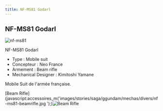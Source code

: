 ```yaml
---
title: NF-MS81 Godarl
---
```


NF-MS81 Godarl
--------------

![nf-ms81](/images/stories/saga/ggundam/mechas/divers/nf-ms81.png)


NF-MS81 Godarl   
  
- Type : Mobile suit  
- Concepteur : Neo France  
- Armement : Beam rifle  
- Mechanical Designer : Kimitoshi Yamane  
  
Mobile Suit de l'armée française.


[Beam Rifle](javascript:accessoires_m('images/stories/saga/ggundam/mechas/divers/nf-ms81-beamrifle.jpg
');)![
Beam Rifle](/images/stories/saga/ggundam/mechas/divers/nf-ms81-beamrifle.jpg
) 